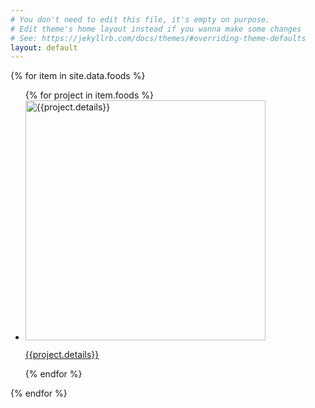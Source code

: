 ```yaml
---
# You don't need to edit this file, it's empty on purpose.
# Edit theme's home layout instead if you wanna make some changes
# See: https://jekyllrb.com/docs/themes/#overriding-theme-defaults
layout: default
---
```


<section class="food">
  <div class="fooditem">
    {% for item in site.data.foods %}
  <ul>
    {% for project in item.foods %}
    <li>
      <a href="{{project.url}}">
        <div class="img">
          <img width="384" src="{{project.img}}" alt="{{project.details}}">
          <p>{{project.details}}</p>
        </div>
      </a>
    </li>
    {% endfor %}
  </ul>
  {% endfor %}
  </div>
